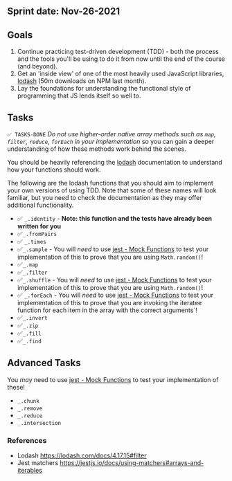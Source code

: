 
## Sprint date: Nov-26-2021

## Goals

1. Continue practicing test-driven development (TDD) - both the process and the tools you'll be using to do it from now until the end of the course (and beyond).
2. Get an 'inside view' of one of the most heavily used JavaScript libraries, [lodash](https://lodash.com/) (50m downloads on NPM last month).
3. Lay the foundations for understanding the functional style of programming that JS lends itself so well to.

## Tasks
`✅ TASKS-DONE`
_Do not use higher-order native array methods such as `map`, `filter`, `reduce`, `forEach` in your implementation_ so you can gain a deeper understanding of how these methods work behind the scenes.

You should be heavily referencing the [lodash](https://lodash.com/docs/4.17.4/) documentation to understand how your functions should work.

The following are the lodash functions that you should aim to implement your own versions of using TDD. Note that some of these names will look familiar, but you need to check the documentation as they may offer additional functionality.

- ✅ `_.identity` - **Note: this function and the tests have already been written for you**
- ✅`_.fromPairs`
- ✅ `_.times`
- ✅`_.sample` - You will _need_ to use [jest - Mock Functions](https://jestjs.io/docs/mock-functions) to test your implementation of this to prove that you are using `Math.random()`!
- ✅`_.map`
- ✅`_.filter`
- ✅`_.shuffle` - You will _need_ to use [jest - Mock Functions](https://jestjs.io/docs/mock-functions) to test your implementation of this to prove that you are using `Math.random()`!
- ✅ `_.forEach` - You will _need_ to use [jest - Mock Functions](https://jestjs.io/docs/mock-functions) to test your implementation of this to prove that you are invoking the iteratee function for each item in the array with the correct arguments`!
- ✅`_.invert`
- ✅`_.zip`
- ✅`_.fill`
- ✅`_.find`

## Advanced Tasks

You _may_ need to use [jest - Mock Functions](https://jestjs.io/docs/mock-functions) to test your implementation of these!

- `_.chunk`
- `_.remove`
- `_.reduce`
- `_.intersection`

### References
- Lodash https://lodash.com/docs/4.17.15#filter
- Jest matchers https://jestjs.io/docs/using-matchers#arrays-and-iterables